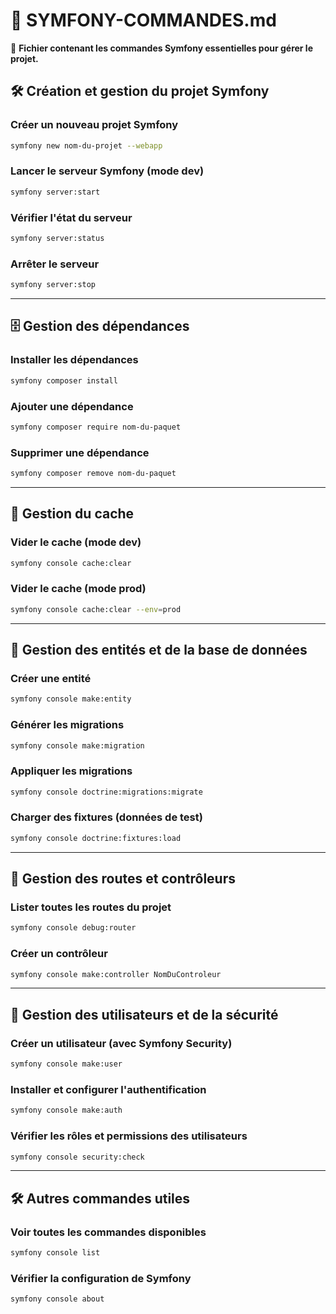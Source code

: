 # 📄 SYMFONY-COMMANDES.md
📌 **Fichier contenant les commandes Symfony essentielles pour gérer le projet.**

## 🛠️ Création et gestion du projet Symfony

### Créer un nouveau projet Symfony
```sh
symfony new nom-du-projet --webapp
```

### Lancer le serveur Symfony (mode dev)
```sh
symfony server:start
```

### Vérifier l'état du serveur
```sh
symfony server:status
```

### Arrêter le serveur
```sh
symfony server:stop
```

---

## 🗄️ Gestion des dépendances

### Installer les dépendances
```sh
symfony composer install
```

### Ajouter une dépendance
```sh
symfony composer require nom-du-paquet
```

### Supprimer une dépendance
```sh
symfony composer remove nom-du-paquet
```

---

## 🔄 Gestion du cache

### Vider le cache (mode dev)
```sh
symfony console cache:clear
```

### Vider le cache (mode prod)
```sh
symfony console cache:clear --env=prod
```

---

## 📂 Gestion des entités et de la base de données

### Créer une entité
```sh
symfony console make:entity
```

### Générer les migrations
```sh
symfony console make:migration
```

### Appliquer les migrations
```sh
symfony console doctrine:migrations:migrate
```

### Charger des fixtures (données de test)
```sh
symfony console doctrine:fixtures:load
```

---

## 🔗 Gestion des routes et contrôleurs

### Lister toutes les routes du projet
```sh
symfony console debug:router
```

### Créer un contrôleur
```sh
symfony console make:controller NomDuControleur
```

---

## 🔧 Gestion des utilisateurs et de la sécurité

### Créer un utilisateur (avec Symfony Security)
```sh
symfony console make:user
```

### Installer et configurer l'authentification
```sh
symfony console make:auth
```

### Vérifier les rôles et permissions des utilisateurs
```sh
symfony console security:check
```

---

## 🛠️ Autres commandes utiles

### Voir toutes les commandes disponibles
```sh
symfony console list
```

### Vérifier la configuration de Symfony
```sh
symfony console about
